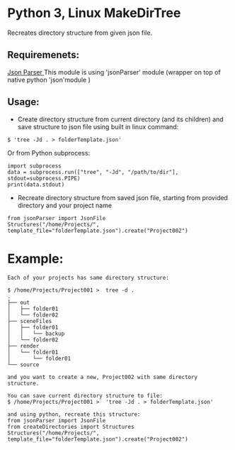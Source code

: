 # Python 3, Linux MakeDirTree
Recreates directory structure from given json file. 

## Requiremenets:
[Json Parser ](https://github.com/tmdag/jsonParser)
This module is using 'jsonParser' module (wrapper on top of native python 'json'module )

## Usage:

- Create directory structure from current directory (and its children) and save structure to json file using built in linux command:
```
$ 'tree -Jd . > folderTemplate.json'
```
Or from Python subprocess:
```
import subprocess
data = subprocess.run(["tree", "-Jd", "/path/to/dir"], stdout=subprocess.PIPE)
print(data.stdout)
```
- Recreate directory structure from saved json file, starting from provided directory and your project name
```
from jsonParser import JsonFile
Structures("/home/Projects/", template_file="folderTemplate.json").create("Project002")
```

# Example:
```
Each of your projects has same directory structure:

$ /home/Projects/Project001 >  tree -d .
.
├── out
│   ├── folder01
│   └── folder02
├── sceneFiles
│   ├── folder01
│   │   └── backup
│   └── folder02
├── render
│   └── folder01
│       └── folder01
└── source

and you want to create a new, Project002 with same directory structure.

You can save current directory structure to file:
$ /home/Projects/Project001 >  'tree -Jd . > folderTemplate.json'

and using python, recreate this structure:
from jsonParser import JsonFile
from createDirectories import Structures
Structures("/home/Projects/", template_file="folderTemplate.json").create("Project002")
```